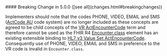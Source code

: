 <div class="stu-note" markdown="1">
#### Breaking Change in 5.0.0 ([see all](changes.html#breakingchanges))

Implementers should note that the codes PHONE, VIDEO, EMAIL and SMS ([ActCode AU](CodeSystem-au-v3-ActCode.html) code system) are no longer included as these concepts are agreed to be child concepts of the [VR ActEncounterCode](https://hl7.org/fhir/R4/v3/ActCode/cs.html#v3-ActCode-VR) term and therefore cannot be used as the FHIR R4 [Encounter.class](https://hl7.org/fhir/R4/encounter-definitions.html#Encounter.class) element has an existing extensible binding to [HL7 v3 Value Set ActEncounterCode](https://hl7.org/fhir/R4/v3/ActEncounterCode/vs.html). Consequently use of PHONE, VIDEO, EMAIL and SMS in preference to the VR code is invalid in `Encounter.class`.
</div>